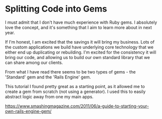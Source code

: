 # Splitting Code into Gems

I must admit that I don't have much experience with Ruby gems. I absolutely love the concept, and it's something that I aim to learn more about in next year.

If I'm honest, I am excited that the savings it will bring my business. Lots of the custom applications we build have underlying core technology that we either end up duplicating or rebuilding. I'm excited for the consistency it will bring our code, and allowing us to build our own standard library that we can share among our clients.

From what I have read there seems to be two types of gems - the 'Standard' gem and the 'Rails Engine' gem.

This tutorial I found pretty great as a starting point, as it allowed me to create a gem from scratch (not using a generator). I used this to easily abstract logic away from one my main apps.

https://www.smashingmagazine.com/2011/06/a-guide-to-starting-your-own-rails-engine-gem/
